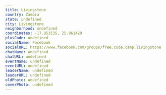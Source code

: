 ```yaml
---
title: Livingstone
country: Zambia
state: undefined
city: Livingstone
neighborhood: undefined
coordinates: -17.853135, 25.861429
plusCode: undefined
socialName: Facebook
socialURL: https://www.facebook.com/groups/free.code.camp.livingstone
chatName: undefined
chatURL: undefined
eventName: undefined
eventURL: undefined
leaderName: undefined
leaderURL: undefined
oldPhoto: undefined
coverPhoto: undefined
---
```


